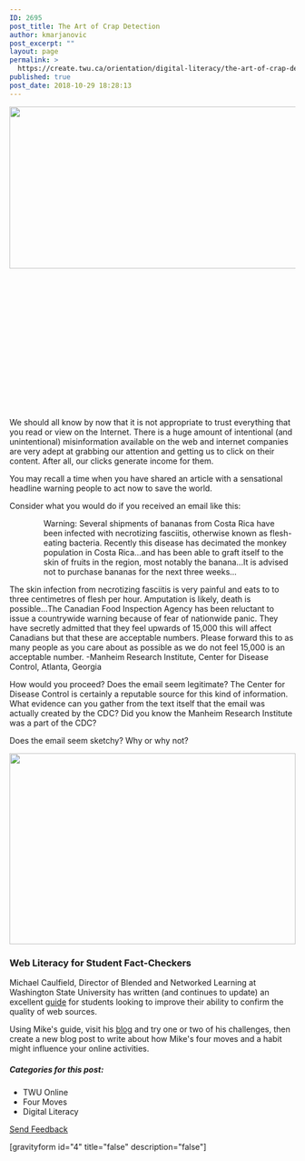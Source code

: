 ```yaml
---
ID: 2695
post_title: The Art of Crap Detection
author: kmarjanovic
post_excerpt: ""
layout: page
permalink: >
  https://create.twu.ca/orientation/digital-literacy/the-art-of-crap-detection-2/
published: true
post_date: 2018-10-29 18:28:13
---
```

<img class="alignleft  wp-image-2696" src="http://create.twu.ca/orientation/files/2018/10/dog-2794681_1920.jpg" alt="" width="844" height="285" />

&nbsp;

&nbsp;

&nbsp;

&nbsp;

&nbsp;

&nbsp;

&nbsp;

&nbsp;

We should all know by now that it is not appropriate to trust everything that you read or view on the Internet. There is a huge amount of intentional (and unintentional) misinformation available on the web and internet companies are very adept at grabbing our attention and getting us to click on their content. After all, our clicks generate income for them.

You may recall a time when you have shared an article with a sensational headline warning people to act now to save the world.

Consider what you would do if you received an email like this:

<p style="padding-left: 60px;">Warning: Several shipments of bananas from Costa Rica have been infected with necrotizing fasciitis, otherwise known as flesh-eating bacteria. Recently this disease has decimated the monkey population in Costa Rica...and has been able to graft itself to the skin of fruits in the region, most notably the banana...It is advised not to purchase bananas for the next three weeks...

The skin infection from necrotizing fasciitis is very painful and eats to to three centimetres of flesh per hour. Amputation is likely, death is possible...The Canadian Food Inspection Agency has been reluctant to issue a countrywide warning because of fear of nationwide panic. They have secretly admitted that they feel upwards of 15,000 this will affect Canadians but that these are acceptable numbers. Please forward this to as many people as you care about as possible as we do not feel 15,000 is an acceptable number. -Manheim Research Institute, Center for Disease Control, Atlanta, Georgia</p>

How would you proceed? Does the email seem legitimate? The Center for Disease Control is certainly a reputable source for this kind of information. What evidence can you gather from the text itself that the email was actually created by the CDC? Did you know the Manheim Research Institute was a part of the CDC?

Does the email seem sketchy? Why or why not?

<img class="wp-image-2697 alignright" src="http://create.twu.ca/orientation/files/2018/10/concept-1868728_1920.jpg" alt="" width="504" height="336" />

<h3>Web Literacy for Student Fact-Checkers</h3>

Michael Caulfield, Director of Blended and Networked Learning at Washington State University has written (and continues to update) an excellent <a href="https://webliteracy.pressbooks.com/">guide</a> for students looking to improve their ability to confirm the quality of web sources.

Using Mike's guide, visit his <a href="https://fourmoves.blog/">blog</a> and try one or two of his challenges, then create a new blog post to write about how Mike's four moves and a habit might influence your online activities.

<h5>Categories for this post:</h5>

<ul>
<li>TWU Online</li>
<li>Four Moves</li>
<li>Digital Literacy</li>
</ul>

<!--themify_builder_static--><a href="#" data-behavior="toggle" data-label="Send Feedback" data-lesslabel="NVM" data-hover="light-green" data-remove="green"> Send Feedback </a>
 
 <p>[gravityform id="4" title="false" description="false"]</p><!--/themify_builder_static-->